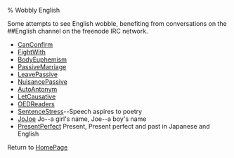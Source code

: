 % Wobbly English

Some attempts to see English wobble, benefiting from conversations on the ##English channel on the freenode IRC network.

* [CanConfirm](CanConfirm.html)
* [FightWith](FightWith.html)
* [BodyEuphemism](BodyEuphemism.html)
* [PassiveMarriage](PassiveMarriage.html)
* [LeavePassive](LeavePassive.html)
* [NuisancePassive](NuisancePassive.html)
* [AutoAntonym](AutoAntonym.html)
* [LetCausative](LetCausative.html)
* [OEDReaders](OEDReaders.html)
* [SentenceStress](SentenceStress.html)--Speech aspires to poetry
* [JoJoe](JoJoe.html) Jo--a girl's name, Joe--a boy's name
* [PresentPerfect](PresentPerfect.html) Present, Present perfect and past in Japanese and English

Return to [HomePage](HomePage.html)
